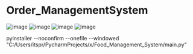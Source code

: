 # Order_ManagementSystem

![image](https://user-images.githubusercontent.com/42685801/199404046-3101c363-c3b1-430a-8a3a-1d7058b64cf8.png)
![image](https://user-images.githubusercontent.com/42685801/199404060-425e5a67-ef64-43a0-996a-5c8dbab2a7f2.png)
![image](https://user-images.githubusercontent.com/42685801/199404140-227bdd8a-390e-4249-ac12-2d0660e2bd32.png)
![image](https://user-images.githubusercontent.com/42685801/199404195-e71b787e-b9a5-41c8-b07f-621287f73d49.png)

pyinstaller --noconfirm --onefile --windowed  "C:/Users/itspr/PycharmProjects/x/Food_Management_System/main.py"
